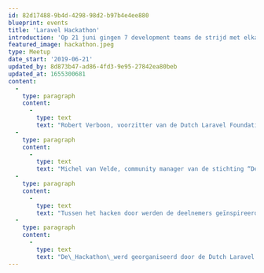 ```yaml
---
id: 82d17488-9b4d-4298-98d2-b97b4e4ee880
blueprint: events
title: 'Laravel Hackathon'
introduction: 'Op 21 juni gingen 7 development teams de strijd met elkaar aan. In 8 uur dienden de teams een werkende applicatie te realiseren met gebruik van het open source PHP framework Laravel. De deelnemers moesten vervolgens deze applicatie presenteren aan alle deelnemers en een professionele jury.'
featured_image: hackathon.jpeg
type: Meetup
date_start: '2019-06-21'
updated_by: 8d873b47-ad86-4fd3-9e95-27842ea80beb
updated_at: 1655300681
content:
  -
    type: paragraph
    content:
      -
        type: text
        text: "Robert Verboon, voorzitter van de Dutch Laravel Foundation: “Developers van diverse bedrijven en studenten uit heel Nederland kwamen samen om te strijden voor de overwinning. Het winnende team bedacht en realiseerde een applicatie voor de Dutch Laravel Foundation. Met de applicatie kunnen developers hun kennis over programmeren, Laravel, serverinrichting, etc. bijspijkeren en developers kunnen vervolgens hun vaardigheden aan de Laravel community laten zien. Een dergelijke applicatie draagt sterk bij aan kennisuitwisseling, één van de doelstellingen van de foundation. Het team won hiermee dan ook een bokaal en per teamlid een\_PlayStation Classic. De Hackathon heeft bewezen dat er met behulp van Laravel snel productiewaardige applicaties gebouwd kunnen worden.”"
  -
    type: paragraph
    content:
      -
        type: text
        text: "Michel van Velde, community manager van de stichting “De eerste hackathon is succesvol gebleken. Het was vanwege de hitte even spannend hoeveel deelnemers zich zouden inschrijven. We zijn dan ook erg blij met de grote opkomst. Deelnemers waren erg enthousiast en de teamspirit was goed. We hebben dan ook als Dutch Laravel Foundation besloten de Laravel hackathon jaarlijks te gaan organiseren. De Laravel hackathon is daarmee de eerste in een serie van evenementen die georganiseerd zullen worden door de stichting.” \_\_"
  -
    type: paragraph
    content:
      -
        type: text
        text: "Tussen het hacken door werden de deelnemers geïnspireerd door sprekers waaronder Shawn McCool, de organisator van Laracon en het Laravel Certification program. De dag bood ook een mooie gelegenheid om van andere Laravel specialisten te leren en te ervaren wat je in één dag kunt bouwen met het framework.\_"
  -
    type: paragraph
    content:
      -
        type: text
        text: "De\_Hackathon\_werd georganiseerd door de Dutch Laravel Foundation. Deze door Taylor Otwell goedgekeurde stichting promoot het gebruik van Laravel in Nederland en stimuleert kennisuitwisseling tussen de gebruikers van het framework."
---
```

